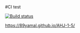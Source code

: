 #CI test

[![Build status](https://ci.appveyor.com/api/projects/status/drgd7s7swn15wpjp?svg=true)](https://ci.appveyor.com/project/89YAMAL/ahj-1-5)

https://89yamal.github.io/AHJ-1-5/